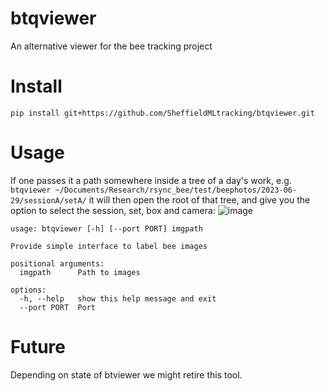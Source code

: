 # btqviewer
An alternative viewer for the bee tracking project

# Install
```pip install git+https://github.com/SheffieldMLtracking/btqviewer.git```

# Usage
If one passes it a path somewhere inside a tree of a day's work, e.g.
```btqviewer ~/Documents/Research/rsync_bee/test/beephotos/2023-06-29/sessionA/setA/```
it will then open the root of that tree, and give you the option to select the session, set, box and camera:
![image](https://github.com/SheffieldMLtracking/btqviewer/assets/7914304/4c59e250-e881-4f33-9463-eb7d23d1aee3)


```
usage: btqviewer [-h] [--port PORT] imgpath

Provide simple interface to label bee images

positional arguments:
  imgpath      Path to images

options:
  -h, --help   show this help message and exit
  --port PORT  Port
```

# Future
Depending on state of btviewer we might retire this tool.
